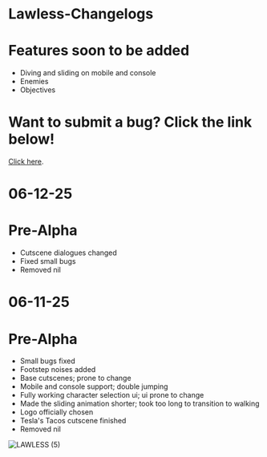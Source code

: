 # Lawless-Changelogs

# Features soon to be added

* Diving and sliding on mobile and console
* Enemies
* Objectives

# Want to submit a bug? Click the link below!

[Click here](https://github.com/ARSG-Studios/Lawless-Changelogs/issues).

# 06-12-25

# Pre-Alpha

* Cutscene dialogues changed
* Fixed small bugs
* Removed nil

# 06-11-25

# Pre-Alpha
  
* Small bugs fixed
* Footstep noises added
* Base cutscenes; prone to change
* Mobile and console support; double jumping
* Fully working character selection ui; ui prone to change
* Made the sliding animation shorter; took too long to transition to walking
* Logo officially chosen
* Tesla's Tacos cutscene finished
* Removed nil
  
![LAWLESS (5)](https://github.com/user-attachments/assets/4406134a-3b07-4925-97f4-5249e99bb9e0)
